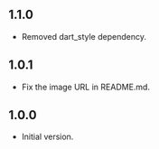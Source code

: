 ## 1.1.0

- Removed dart_style dependency.

## 1.0.1

- Fix the image URL in README.md.

## 1.0.0

- Initial version.
